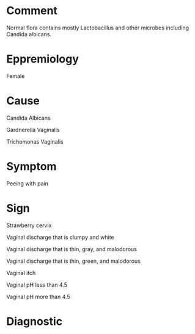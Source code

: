 # Comment

Normal flora contains mostly Lactobacillus and other microbes including Candida albicans.

# Eppremiology

Female

# Cause

Candida Albicans

Gardnerella Vaginalis

Trichomonas Vaginalis

# Symptom

Peeing with pain

# Sign

Strawberry cervix

Vaginal discharge that is clumpy and white

Vaginal discharge that is thin, gray, and malodorous

Vaginal discharge that is thin, green, and malodorous

Vaginal itch

Vaginal pH less than 4.5

Vaginal pH more than 4.5

# Diagnostic
